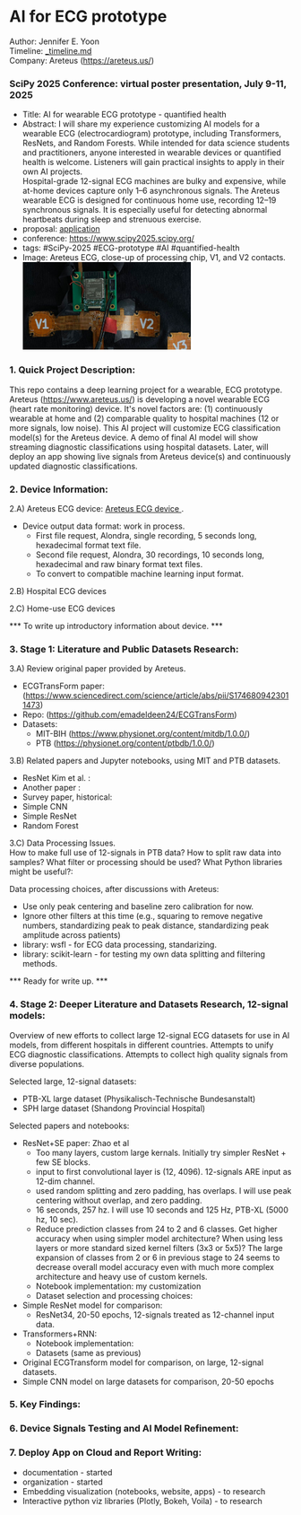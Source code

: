 
# AI for ECG prototype  

Author: Jennifer E. Yoon   
Timeline: <a href="_timeline.md" > _timeline.md </a>   
Company: Areteus (https://areteus.us/)   

### SciPy 2025 Conference: virtual poster presentation, July 9-11, 2025     
 * Title: AI for wearable ECG prototype - quantified health
 * Abstract: I will share my experience customizing AI models for a wearable ECG (electrocardiogram) prototype, including Transformers, ResNets, and Random Forests. While intended for data science students and practitioners, anyone interested in wearable devices or quantified health is welcome. Listeners will gain practical insights to apply in their own AI projects.  
Hospital-grade 12-signal ECG machines are bulky and expensive, while at-home devices capture only 1–6 asynchronous signals. The Areteus wearable ECG is designed for continuous home use, recording 12–19 synchronous signals. It is especially useful for detecting abnormal heartbeats during sleep and strenuous exercise.  
 * proposal: <a href="https://github.com/JennEYoon/ECG-transform/blob/main/SciPy2025-poster/application.md">application</a>  
 * conference: https://www.scipy2025.scipy.org/  
 * tags: #SciPy-2025  #ECG-prototype  #AI  #quantified-health  
 * Image: Areteus ECG, close-up of processing chip, V1, and V2 contacts.    
   <img src="https://github.com/JennEYoon/ECG-transform/blob/main/images/ECG-device-sm.png" width=300px alt="image of processing chip and v1 v2 electrodes" >  

### 1. Quick Project Description:   

This repo contains a deep learning project for a wearable, ECG prototype.   
Areteus (https://www.areteus.us/) is developing a novel wearable ECG (heart rate monitoring) device. It's novel factors are: (1) continuously wearable at home and (2) comparable quality to hospital machines (12 or more signals, low noise). This AI project will customize ECG classification model(s) for the Areteus device. A demo of final AI model will show streaming diagnostic classifications using hospital datasets. Later, will deploy an app showing live signals from Areteus device(s) and continuously updated diagnostic classifications.  

### 2. Device Information:  

2.A) Areteus ECG device: <a href="https://github.com/JennEYoon/ECG-transform/blob/main/_Areteus_ECG_Device.md" >Areteus ECG device </a>.

 * Device output data format: work in process.  
   - First file request, Alondra, single recording, 5 seconds long, hexadecimal format text file.
   - Second file request, Alondra, 30 recordings, 10 seconds long, hexadecimal and raw binary format text files.
   - To convert to compatible machine learning input format.  
   
2.B) Hospital ECG devices  

2.C) Home-use ECG devices  

 *** To write up introductory information about device. ***   

### 3. Stage 1: Literature and Public Datasets Research:  

3.A) Review original paper provided by Areteus.    
 * ECGTransForm paper: (https://www.sciencedirect.com/science/article/abs/pii/S1746809423011473)  
 * Repo: (https://github.com/emadeldeen24/ECGTransForm)
 * Datasets:
    - MIT-BIH (https://www.physionet.org/content/mitdb/1.0.0/)  
    - PTB (https://physionet.org/content/ptbdb/1.0.0/)  

3.B) Related papers and Jupyter notebooks, using MIT and PTB datasets.  
 * ResNet Kim et al. :
 * Another paper :  
 * Survey paper, historical: 
 * Simple CNN
 * Simple ResNet
 * Random Forest 

3.C) Data Processing Issues.   
How to make full use of 12-signals in PTB data? How to split raw data into samples? What filter or processing should be used? What Python libraries might be useful?:  

Data processing choices, after discussions with Areteus:  
   * Use only peak centering and baseline zero calibration for now.  
   * Ignore other filters at this time (e.g., squaring to remove negative numbers, standardizing peak to peak distance, standardizing peak amplitude across patients)   
   * library: wsfl - for ECG data processing, standarizing.   
   * library: scikit-learn - for testing my own data splitting and filtering methods.   

 *** Ready for write up. ***   

### 4. Stage 2: Deeper Literature and Datasets Research, 12-signal models:  

Overview of new efforts to collect large 12-signal ECG datasets for use in AI models, from different hospitals in different countries. Attempts to unify ECG diagnostic classifications. Attempts to collect high quality signals from diverse populations.   

Selected large, 12-signal datasets:  
 * PTB-XL large dataset (Physikalisch-Technische Bundesanstalt)
 * SPH large dataset (Shandong Provincial Hospital)

Selected papers and notebooks:  
 * ResNet+SE paper: Zhao et al
   - Too many layers, custom large kernals. Initially try simpler ResNet + few SE blocks.  
   - input to first convolutional layer is (12, 4096). 12-signals ARE input as 12-dim channel.  
   - used random splitting and zero padding, has overlaps. I will use peak centering without overlap, and zero padding.
   - 16 seconds, 257 hz. I will use 10 seconds and 125 Hz, PTB-XL (5000 hz, 10 sec).     
   - Reduce prediction classes from 24 to 2 and 6 classes. Get higher accuracy when using  simpler model architecture? When using less layers or more standard sized kernel filters (3x3 or 5x5)? The large expansion of classes from 2 or 6 in previous stage to 24 seems to decrease overall model accuracy even with much more complex architecture and heavy use of custom kernels.  
   - Notebook implementation: my customization  
   - Dataset selection and processing choices:
 * Simple ResNet model for comparison:
   - ResNet34, 20-50 epochs, 12-signals treated as 12-channel input data.  
 * Transformers+RNN:
   - Notebook implementation:
   - Datasets (same as previous)
 * Original ECGTransform model for comparison, on large, 12-signal datasets.    
 * Simple CNN model on large datasets for comparison, 20-50 epochs        

### 5. Key Findings:   


### 6. Device Signals Testing and AI Model Refinement:  


### 7. Deploy App on Cloud and Report Writing:  

 * documentation - started
 * organization - started
 * Embedding visualization (notebooks, website, apps) - to research     
 * Interactive python viz libraries (Plotly, Bokeh, Voila) - to research   



